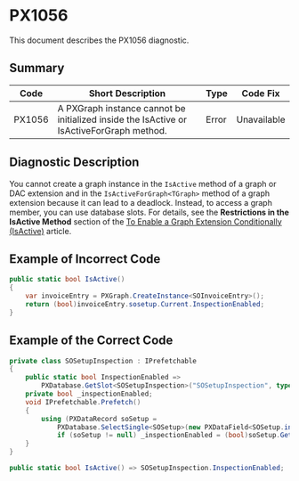 # PX1056
This document describes the PX1056 diagnostic.

## Summary

| Code   | Short Description                          | Type  | Code Fix  | 
| ------ | ------------------------------------------ | ----- | --------- | 
| PX1056 | A PXGraph instance cannot be initialized inside the IsActive or IsActiveForGraph<TGraph> method. | Error | Unavailable | 

## Diagnostic Description
You cannot create a graph instance in the `IsActive` method of a graph or DAC extension and in the `IsActiveForGraph<TGraph>` method of a graph extension because it can lead to a deadlock. 
Instead, to access a graph member, you can use database slots. For details, see the **Restrictions in the IsActive Method** section 
of the [To Enable a Graph Extension Conditionally (IsActive)](https://help.acumatica.com/Help?ScreenId=ShowWiki&pageid=cd70b408-b389-4bd8-8502-3d9c12b11112) article.


## Example of Incorrect Code

```C#
public static bool IsActive()
{
	var invoiceEntry = PXGraph.CreateInstance<SOInvoiceEntry>();
	return (bool)invoiceEntry.sosetup.Current.InspectionEnabled;
}
```

## Example of the Correct Code

```C#
private class SOSetupInspection : IPrefetchable
{
    public static bool InspectionEnabled =>
        PXDatabase.GetSlot<SOSetupInspection>("SOSetupInspection", typeof(SOSetup))._inspectionEnabled;
    private bool _inspectionEnabled;
    void IPrefetchable.Prefetch()
    {
        using (PXDataRecord soSetup =
            PXDatabase.SelectSingle<SOSetup>(new PXDataField<SOSetup.inspectionEnabled>()))
            if (soSetup != null) _inspectionEnabled = (bool)soSetup.GetBoolean(0);
    }
}

public static bool IsActive() => SOSetupInspection.InspectionEnabled;
```